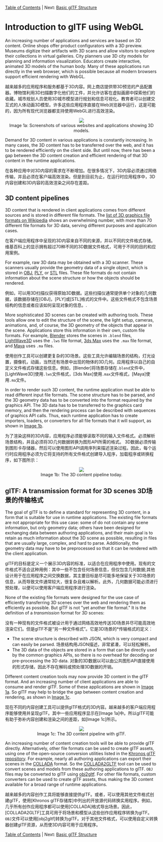 [Table of Contents](README.md) | Next: [Basic glTF Structure](gltfTutorial_002_BasicGltfStructure.md)





# Introduction to glTF using WebGL

An increasing number of applications and services are based on 3D content. Online shops offer product configurators with a 3D preview. Museums digitize their artifacts with 3D scans and allow visitors to explore their collections in virtual galleries. City planners use 3D city models for planning and information visualization. Educators create interactive, animated 3D models of the human body. Many of these applications run directly in the web browser, which is possible because all modern browsers support efficient rendering with WebGL.

越来越多的应用程序和服务都基于3D内容。网上商店提供带3D预览的产品配置器。博物馆利用3D扫描数字化他们的工件，并允许访客在虚拟画廊中探索他们的收藏。城市规划人员使用3D城市模型进行规划和信息可视化。教育者可以创建交互式的人体动画3D模型。许多这些应用程序直接在Web浏览器中运行，这是可能的，因为所有现代浏览器都支持使用WebGL进行高效渲染。

<p align="center">
<img src="images/applications.png" /><br>
<a name="applications-png"></a>Image 1a: Screenshots of various websites and applications showing 3D models.
</p>

Demand for 3D content in various applications is constantly increasing. In many cases, the 3D content has to be transferred over the web, and it has to be rendered efficiently on the client side. But until now, there has been a gap between the 3D content creation and efficient rendering of that 3D content in the runtime applications.

在各种应用中对3D内容的需求在不断增加。在很多情况下，3D内容必须通过网络传输，并且必须在客户端高效渲染。但是到目前为止，在运行时应用程序中，3D内容创建和3D内容的高效渲染之间存在差距。


## 3D content pipelines

3D content that is rendered in client applications comes from different sources and is stored in different file formats. The [list of 3D graphics file formats on Wikipedia](https://en.wikipedia.org/wiki/List_of_file_formats#3D_graphics) shows an overwhelming number, with more than 70 different file formats for 3D data, serving different purposes and application cases.  

在客户端应用程序中呈现的3D内容来自不同的来源，并以不同的文件格式存储。维基百科上的显示拥有超过70种不同的3D数据文件格式，可用于不同的目的和应用案例。

For example, raw 3D data may be obtained with a 3D scanner. These scanners usually provide the geometry data of a single object, which is stored in [OBJ](https://en.wikipedia.org/wiki/Wavefront_.obj_file), [PLY](https://en.wikipedia.org/wiki/PLY_(file_format)), or [STL](https://en.wikipedia.org/wiki/STL_(file_format)) files. These file formats do not contain information about the scene structure or how the objects should be rendered.

例如，可以用3D扫描仪获得原始3D数据。这些扫描仪通常提供单个对象的几何数据，该数据存储在[OBJ]，[PLY]或[STL]格式的文件中。这些文件格式不包含场景结构的信息或者应该如何呈现对象的信息。.

More sophisticated 3D scenes can be created with authoring tools. These tools allow one to edit the structure of the scene, the light setup, cameras, animations, and, of course, the 3D geometry of the objects that appear in the scene. Applications store this information in their own, custom file formats. For example, [Blender](https://www.blender.org/) stores the scenes in `.blend` files, [LightWave3D](https://www.lightwave3d.com/) uses the `.lws` file format, [3ds Max](http://www.autodesk.com/3dsmax) uses the `.max` file format, and [Maya](http://www.autodesk.com/maya) uses `.ma` files.

使用创作工具可以创建更复杂的3D场景。这些工具允许编辑场景的结构，灯光设置，摄像机，动画，当然还有场景中出现的物体的3D几何。应用程序以自己的自定义文件格式存储这些信息。例如，[Blender]将场景存储在`.blend`文件中，[LightWave3D]使用`.lws`文件格式，[3ds Max]使用`.max`文件格式，[Maya]使用`.ma`文件。


In order to render such 3D content, the runtime application must be able to read different input file formats. The scene structure has to be parsed, and the 3D geometry data has to be converted into the format required by the graphics API. The 3D data has to be transferred to the graphics card memory, and then the rendering process can be described with sequences of graphics API calls. Thus, each runtime application has to create importers, loaders, or converters for all file formats that it will support, as shown in [Image 1b](#contentPipeline-png).

为了渲染这样的3D内容，应用程序必须能够读取不同的输入文件格式。必须解析场景结构，并且必须将3D几何数据转换为图形API所需的格式。 3D数据必须传输到图形卡存储器，然后可以使用图形API调用序列来描述渲染过程。因此，每个运行时应用程序必须为它将支持的所有文件格式创建导入程序，加载程序或转换程序，如下图所示：

<p align="center">
<img src="images/contentPipeline.png" /><br>
<a name="contentPipeline-png"></a>Image 1b: The 3D content pipeline today.
</p>


## glTF: A transmission format for 3D scenes 3D场景的传输格式

The goal of glTF is to define a standard for representing 3D content, in a form that is suitable for use in runtime applications. The existing file formats are not appropriate for this use case: some of do not contain any scene information, but only geometry data; others have been designed for exchanging data between authoring applications, and their main goal is to retain as much information about the 3D scene as possible, resulting in files that are usually large, complex, and hard to parse. Additionally, the geometry data may have to be preprocessed so that it can be rendered with the client application.

glTF的目标是定义一个展示3D内容的标准，以适合在应用程序中使用。现有的文件格式不适合这种用例：其中一些不包含任何场景信息，但仅包含几何数据;其他设计用于在应用程序之间交换数据，其主要目标是尽可能多地保留关于3D场景的信息，从而导致文件通常较大，很复杂且难以解析。此外，几何数据可能必须进行预处理，以便可以使用客户端应用程序进行渲染。

None of the existing file formats were designed for the use case of efficiently transferring 3D scenes over the web and rendering them as efficiently as possible. But glTF is not "yet another file format." It is the definition of a *transmission* format for 3D scenes:

没有一种现有的文件格式被设计用于通过网络高效地传送3D场景并尽可能高效地渲染它们。但是glTF不是“另一种文件格式”。它是3D场景的*传输格式的定义：

- The scene structure is described with JSON, which is very compact and can easily be parsed.
场景结构用JSON描述，非常紧凑，可以轻松解析。
- The 3D data of the objects are stored in a form that can be directly used by the common graphics APIs, so there is no overhead for decoding or pre-processing the 3D data.
对象的3D数据以可以由公共图形API直接使用的形式存储，因此不存在解码或预处理3D数据的开销。

Different content creation tools may now provide 3D content in the glTF format. And an increasing number of client applications are able to consume and render glTF. Some of these applications are shown in [Image 1a](#applications-png). So glTF may help to bridge the gap between content creation and rendering, as shown in [Image 1c](#contentPipelineWithGltf-png).

现在不同的内容创建工具可以提供glTF格式的3D内容。越来越多的客户端应用程序能够使用并呈现glTF。其中一些应用程序显示在[Image 1a]中。所以glTF可能有助于弥补内容创建和渲染之间的差距，如[Image 1c]所示。

<p align="center">
<img src="images/contentPipelineWithGltf.png" /><br>
<a name="contentPipelineWithGltf-png"></a>Image 1c: The 3D content pipeline with glTF.
</p>

An increasing number of content creation tools will be able to provide glTF directly. Alternatively, other file formats can be used to create glTF assets, using one of the open-source conversion utilities listed in the [Khronos glTF repository](https://github.com/KhronosGroup/glTF#converters). For example, nearly all authoring applications can export their scenes in the [COLLADA](https://www.khronos.org/collada/) format. So the [COLLADA2GLTF](https://github.com/KhronosGroup/COLLADA2GLTF) tool can be used to convert scenes and models from these authoring applications to glTF. `OBJ` files may be converted to glTF using [obj2gltf](https://github.com/AnalyticalGraphicsInc/obj2gltf). For other file formats, custom converters can be used to create glTF assets, thus making the 3D content available for a broad range of runtime applications.

越来越多的内容创作工具将能够直接提供glTF。或者，可以使用其他文件格式创建glTF，使用[Khronos glTF存储库]中列出的开放源代码转换实用程序。例如，几乎所有创作应用程序都可以使用[COLLADA]格式导出场景。因此，[COLLADA2GLTF]工具可用于将场景和模型从这些创作应用程序转换为glTF。 `OBJ`文件可以使用[obj2gltf]转换为glTF。对于其他文件格式，可以使用自定义转换器创建glTF资源，从而使3D内容可用于应用程序。


[Table of Contents](README.md) | Next: [Basic glTF Structure](gltfTutorial_002_BasicGltfStructure.md)
